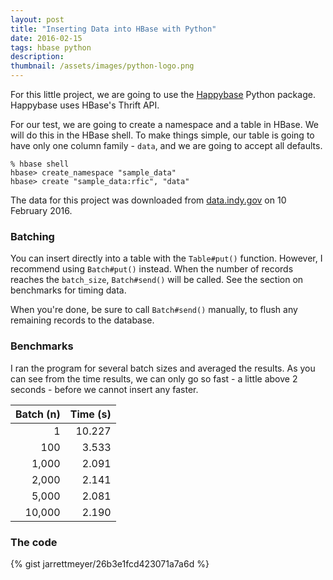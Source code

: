 ```yaml
---
layout: post
title: "Inserting Data into HBase with Python"
date: 2016-02-15
tags: hbase python
description:
thumbnail: /assets/images/python-logo.png
---
```


For this little project, we are going to use the [Happybase](https://github.com/wbolster/happybase) Python package. Happybase uses HBase's Thrift API.

For our test, we are going to create a namespace and a table in HBase. We will do this in the HBase shell. To make things simple, our table is going to have only one column family - `data`, and we are going to accept all defaults.

```
% hbase shell
hbase> create_namespace "sample_data"
hbase> create "sample_data:rfic", "data"
```

The data for this project was downloaded from [data.indy.gov](https://data.indy.gov) on 10 February 2016.

### Batching

You can insert directly into a table with the `Table#put()` function. However, I recommend using `Batch#put()` instead. When the number of records reaches the `batch_size`, `Batch#send()` will be called. See the section on benchmarks for timing data.

When you're done, be sure to call `Batch#send()` manually, to flush any remaining records to the database.

### Benchmarks

I ran the program for several batch sizes and averaged the results. As you can see from the time results, we can only go so fast - a little above 2 seconds - before we cannot insert any faster.

| Batch (n) | Time (s) |
| --------: | -------: |
|         1 |   10.227 |
|       100 |    3.533 |
|     1,000 |    2.091 |
|     2,000 |    2.141 |
|     5,000 |    2.081 |
|    10,000 |    2.190 |

### The code

{% gist jarrettmeyer/26b3e1fcd423071a7a6d %}
